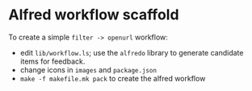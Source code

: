 
# Alfred workflow scaffold

To create a simple `filter -> openurl` workflow:

* edit `lib/workflow.ls`; use the `alfredo` library to generate candidate items for feedback.
* change icons in `images` and `package.json`
* `make -f makefile.mk pack` to create the alfred workflow

